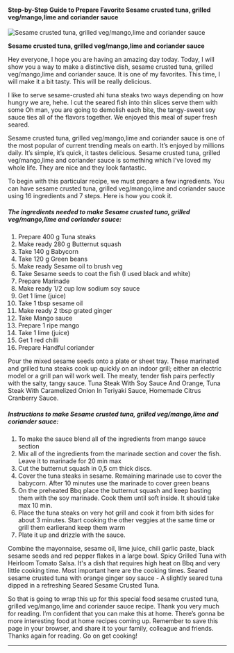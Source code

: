             

#### Step-by-Step Guide to Prepare Favorite Sesame crusted tuna, grilled veg/mango,lime and coriander sauce

![Sesame crusted tuna, grilled veg/mango,lime and coriander sauce](https://img-global.cpcdn.com/recipes/edf1e1e5e5294180/751x532cq70/sesame-crusted-tuna-grilled-vegmangolime-and-coriander-sauce-recipe-main-photo.jpg)

**Sesame crusted tuna, grilled veg/mango,lime and coriander sauce**

Hey everyone, I hope you are having an amazing day today. Today, I will show you a way to make a distinctive dish, sesame crusted tuna, grilled veg/mango,lime and coriander sauce. It is one of my favorites. This time, I will make it a bit tasty. This will be really delicious.

I like to serve sesame-crusted ahi tuna steaks two ways depending on how hungry we are, hehe. I cut the seared fish into thin slices serve them with some Oh man, you are going to demolish each bite, the tangy-sweet soy sauce ties all of the flavors together. We enjoyed this meal of super fresh seared.

Sesame crusted tuna, grilled veg/mango,lime and coriander sauce is one of the most popular of current trending meals on earth. It’s enjoyed by millions daily. It’s simple, it’s quick, it tastes delicious. Sesame crusted tuna, grilled veg/mango,lime and coriander sauce is something which I’ve loved my whole life. They are nice and they look fantastic.

To begin with this particular recipe, we must prepare a few ingredients. You can have sesame crusted tuna, grilled veg/mango,lime and coriander sauce using 16 ingredients and 7 steps. Here is how you cook it.

##### The ingredients needed to make Sesame crusted tuna, grilled veg/mango,lime and coriander sauce:

1.  Prepare 400 g Tuna steaks
2.  Make ready 280 g Butternut squash
3.  Take 140 g Babycorn
4.  Take 120 g Green beans
5.  Make ready Sesame oil to brush veg
6.  Take Sesame seeds to coat the fish (I used black and white)
7.  Prepare Marinade
8.  Make ready 1/2 cup low sodium soy sauce
9.  Get 1 lime (juice)
10.  Take 1 tbsp sesame oil
11.  Make ready 2 tbsp grated ginger
12.  Take Mango sauce
13.  Prepare 1 ripe mango
14.  Take 1 lime (juice)
15.  Get 1 red chilli
16.  Prepare Handful coriander

Pour the mixed sesame seeds onto a plate or sheet tray. These marinated and grilled tuna steaks cook up quickly on an indoor grill; either an electric model or a grill pan will work well. The meaty, tender fish pairs perfectly with the salty, tangy sauce. Tuna Steak With Soy Sauce And Orange, Tuna Steak With Caramelized Onion In Teriyaki Sauce, Homemade Citrus Cranberry Sauce.

##### Instructions to make Sesame crusted tuna, grilled veg/mango,lime and coriander sauce:

1.  To make the sauce blend all of the ingredients from mango sauce section
2.  Mix all of the ingredients from the marinade section and cover the fish. Leave it to marinade for 20 min max
3.  Cut the butternut squash in 0,5 cm thick discs.
4.  Cover the tuna steaks in sesame. Remaining marinade use to cover the babycorn. After 10 minutes use the marinade to cover green beans
5.  On the preheated Bbq place the butternut squash and keep basting them with the soy marinade. Cook them until soft inside. It should take max 10 min.
6.  Place the tuna steaks on very hot grill and cook it from bith sides for about 3 minutes. Start cooking the other veggies at the same time or grill them earlierand keep them warm
7.  Plate it up and drizzle with the sauce.

Combine the mayonnaise, sesame oil, lime juice, chili garlic paste, black sesame seeds and red pepper flakes in a large bowl. Spicy Grilled Tuna with Heirloom Tomato Salsa. It's a dish that requires high heat on Bbq and very little cooking time. Most important here are the cooking times. Seared sesame crusted tuna with orange ginger soy sauce - A slightly seared tuna dipped in a refreshing Seared Sesame Crusted Tuna.

So that is going to wrap this up for this special food sesame crusted tuna, grilled veg/mango,lime and coriander sauce recipe. Thank you very much for reading. I’m confident that you can make this at home. There’s gonna be more interesting food at home recipes coming up. Remember to save this page in your browser, and share it to your family, colleague and friends. Thanks again for reading. Go on get cooking!

* * *